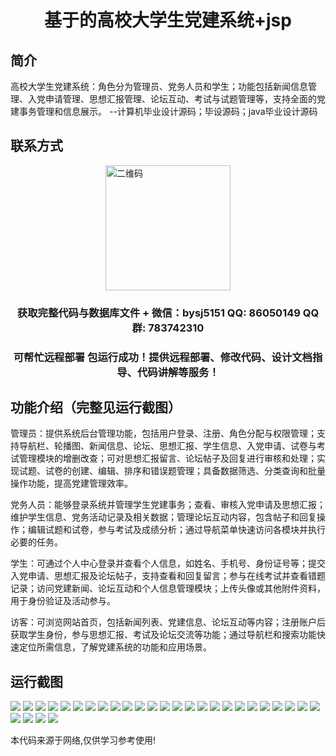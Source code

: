 <p><h1 align="center">基于的高校大学生党建系统+jsp</h1></p>

## 简介
高校大学生党建系统：角色分为管理员、党务人员和学生；功能包括新闻信息管理、入党申请管理、思想汇报管理、论坛互动、考试与试题管理等，支持全面的党建事务管理和信息展示。    --计算机毕业设计源码；毕设源码；java毕业设计源码


## 联系方式
<img src="https://bs-1329754181.cos.ap-shanghai.myqcloud.com/wx.jpg" alt="二维码" style="display: block; margin: 0 auto;" width="200px">
<p><h3 align="center">获取完整代码与数据库文件 + 微信：bysj5151 QQ: 86050149 QQ群: 783742310</h3></p>
<p><h3 align="center">可帮忙远程部署 包运行成功！提供远程部署、修改代码、设计文档指导、代码讲解等服务！</h3></p>

## 功能介绍（完整见运行截图）
管理员：提供系统后台管理功能，包括用户登录、注册、角色分配与权限管理；支持导航栏、轮播图、新闻信息、论坛、思想汇报、学生信息、入党申请、试卷与考试管理模块的增删改查；可对思想汇报留言、论坛帖子及回复进行审核和处理；实现试题、试卷的创建、编辑、排序和错误题管理；具备数据筛选、分类查询和批量操作功能，提高党建管理效率。

党务人员：能够登录系统并管理学生党建事务；查看、审核入党申请及思想汇报；维护学生信息、党务活动记录及相关数据；管理论坛互动内容，包含帖子和回复操作；编辑试题和试卷，参与考试及成绩分析；通过导航菜单快速访问各模块并执行必要的任务。

学生：可通过个人中心登录并查看个人信息，如姓名、手机号、身份证号等；提交入党申请、思想汇报及论坛帖子，支持查看和回复留言；参与在线考试并查看错题记录；访问党建新闻、论坛互动和个人信息管理模块；上传头像或其他附件资料，用于身份验证及活动参与。

访客：可浏览网站首页，包括新闻列表、党建信息、论坛互动等内容；注册账户后获取学生身份，参与思想汇报、考试及论坛交流等功能；通过导航栏和搜索功能快速定位所需信息，了解党建系统的功能和应用场景。


## 运行截图
![](https://bs-1329754181.cos.ap-shanghai.myqcloud.com/ssm/CollegeStudentPartyBuildingSystem/img/001.jpg)
![](https://bs-1329754181.cos.ap-shanghai.myqcloud.com/ssm/CollegeStudentPartyBuildingSystem/img/002.jpg)
![](https://bs-1329754181.cos.ap-shanghai.myqcloud.com/ssm/CollegeStudentPartyBuildingSystem/img/003.jpg)
![](https://bs-1329754181.cos.ap-shanghai.myqcloud.com/ssm/CollegeStudentPartyBuildingSystem/img/004.jpg)
![](https://bs-1329754181.cos.ap-shanghai.myqcloud.com/ssm/CollegeStudentPartyBuildingSystem/img/005.jpg)
![](https://bs-1329754181.cos.ap-shanghai.myqcloud.com/ssm/CollegeStudentPartyBuildingSystem/img/006.jpg)
![](https://bs-1329754181.cos.ap-shanghai.myqcloud.com/ssm/CollegeStudentPartyBuildingSystem/img/007.jpg)
![](https://bs-1329754181.cos.ap-shanghai.myqcloud.com/ssm/CollegeStudentPartyBuildingSystem/img/008.jpg)
![](https://bs-1329754181.cos.ap-shanghai.myqcloud.com/ssm/CollegeStudentPartyBuildingSystem/img/009.jpg)
![](https://bs-1329754181.cos.ap-shanghai.myqcloud.com/ssm/CollegeStudentPartyBuildingSystem/img/010.jpg)
![](https://bs-1329754181.cos.ap-shanghai.myqcloud.com/ssm/CollegeStudentPartyBuildingSystem/img/011.jpg)
![](https://bs-1329754181.cos.ap-shanghai.myqcloud.com/ssm/CollegeStudentPartyBuildingSystem/img/012.jpg)
![](https://bs-1329754181.cos.ap-shanghai.myqcloud.com/ssm/CollegeStudentPartyBuildingSystem/img/013.jpg)
![](https://bs-1329754181.cos.ap-shanghai.myqcloud.com/ssm/CollegeStudentPartyBuildingSystem/img/014.jpg)
![](https://bs-1329754181.cos.ap-shanghai.myqcloud.com/ssm/CollegeStudentPartyBuildingSystem/img/015.jpg)
![](https://bs-1329754181.cos.ap-shanghai.myqcloud.com/ssm/CollegeStudentPartyBuildingSystem/img/016.jpg)
![](https://bs-1329754181.cos.ap-shanghai.myqcloud.com/ssm/CollegeStudentPartyBuildingSystem/img/017.jpg)
![](https://bs-1329754181.cos.ap-shanghai.myqcloud.com/ssm/CollegeStudentPartyBuildingSystem/img/018.jpg)
![](https://bs-1329754181.cos.ap-shanghai.myqcloud.com/ssm/CollegeStudentPartyBuildingSystem/img/019.jpg)
![](https://bs-1329754181.cos.ap-shanghai.myqcloud.com/ssm/CollegeStudentPartyBuildingSystem/img/020.jpg)
![](https://bs-1329754181.cos.ap-shanghai.myqcloud.com/ssm/CollegeStudentPartyBuildingSystem/img/021.jpg)
![](https://bs-1329754181.cos.ap-shanghai.myqcloud.com/ssm/CollegeStudentPartyBuildingSystem/img/022.jpg)
![](https://bs-1329754181.cos.ap-shanghai.myqcloud.com/ssm/CollegeStudentPartyBuildingSystem/img/023.jpg)
![](https://bs-1329754181.cos.ap-shanghai.myqcloud.com/ssm/CollegeStudentPartyBuildingSystem/img/024.jpg)
![](https://bs-1329754181.cos.ap-shanghai.myqcloud.com/ssm/CollegeStudentPartyBuildingSystem/img/025.jpg)
![](https://bs-1329754181.cos.ap-shanghai.myqcloud.com/ssm/CollegeStudentPartyBuildingSystem/img/026.jpg)
![](https://bs-1329754181.cos.ap-shanghai.myqcloud.com/ssm/CollegeStudentPartyBuildingSystem/img/027.jpg)
![](https://bs-1329754181.cos.ap-shanghai.myqcloud.com/ssm/CollegeStudentPartyBuildingSystem/img/028.jpg)
![](https://bs-1329754181.cos.ap-shanghai.myqcloud.com/ssm/CollegeStudentPartyBuildingSystem/img/029.jpg)

<p>本代码来源于网络,仅供学习参考使用!</p>
